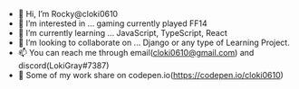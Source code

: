 - 👋 Hi, I’m Rocky@cloki0610
- 👀 I’m interested in ... gaming currently played FF14
- 🌱 I’m currently learning ... JavaScript, TypeScript, React
- 💞️ I’m looking to collaborate on ... Django or any type of Learning Project.
- 📫 You can reach me through email(cloki0610@gmail.com) and discord(LokiGray#7387)
- 🔅 Some of my work share on codepen.io(https://codepen.io/cloki0610)

<!---
cloki0610/cloki0610 is a ✨ special ✨ repository because its `README.md` (this file) appears on your GitHub profile.
You can click the Preview link to take a look at your changes.
--->
